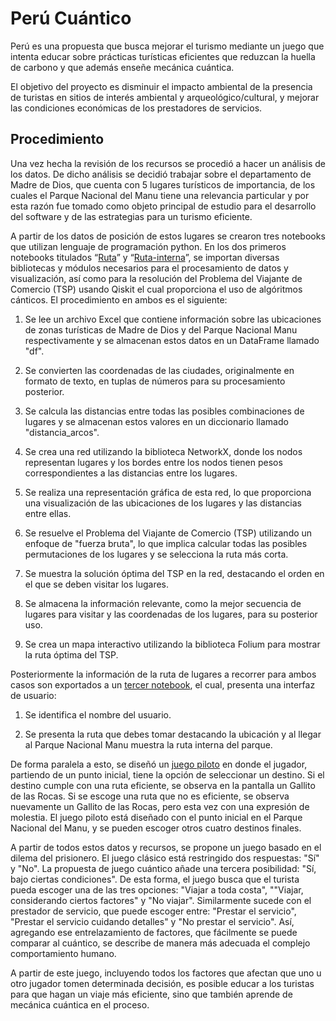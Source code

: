 # Perú Cuántico
Perú es una propuesta que busca mejorar el turismo mediante un juego que intenta educar sobre prácticas turísticas eficientes que reduzcan la huella de carbono y que además enseñe mecánica cuántica.

El objetivo del proyecto es disminuir el impacto ambiental de la presencia de turistas en sitios de interés ambiental y arqueológico/cultural, y mejorar las condiciones económicas de los prestadores de servicios.

## Procedimiento
Una vez hecha la revisión de los recursos se procedió a hacer un análisis de los datos. De dicho análisis se decidió trabajar sobre el departamento de Madre de Dios, que cuenta con 5 lugares turísticos de importancia, de los cuales el Parque Nacional del Manu tiene una relevancia particular y por esta razón fue tomado como objeto principal de estudio para el desarrollo del software y de las estrategias para un turismo eficiente.

A partir de los datos de posición de estos lugares se crearon tres notebooks que utilizan lenguaje de programación python.
En los dos primeros notebooks titulados “[Ruta](Rutas/Ruta.ipynb)” y “[Ruta-interna](Rutas/Ruta-interna.ipynb)”, se importan diversas bibliotecas y módulos necesarios para el procesamiento de datos y visualización, así como para la resolución del Problema del Viajante de Comercio (TSP) usando Qiskit el cual proporciona el uso de algóritmos cánticos. El procedimiento en ambos es el siguiente:

1. Se lee un archivo Excel que contiene información sobre las ubicaciones de zonas turísticas de Madre de Dios y del Parque Nacional Manu respectivamente  y se almacenan estos datos en un DataFrame llamado "df".

2. Se convierten las coordenadas de las ciudades, originalmente en formato de texto, en tuplas de números para su procesamiento posterior.
   
3. Se calcula las distancias entre todas las posibles combinaciones de lugares y se almacenan estos valores en un diccionario llamado "distancia_arcos".
   
4. Se crea una red utilizando la biblioteca NetworkX, donde los nodos representan lugares y los bordes entre los nodos tienen pesos correspondientes a las distancias entre los lugares.
   
5. Se realiza una representación gráfica de esta red, lo que proporciona una visualización de las ubicaciones de los lugares y las distancias entre ellas.

6. Se resuelve el Problema del Viajante de Comercio (TSP) utilizando un enfoque de "fuerza bruta", lo que implica calcular todas las posibles permutaciones de los lugares y se selecciona la ruta más corta.

7. Se muestra la solución óptima del TSP en la red, destacando el orden en el que se deben visitar los lugares. 

8. Se almacena la información relevante, como la mejor secuencia de lugares para visitar y las coordenadas de los lugares, para su posterior uso. 

9. Se crea un mapa interactivo utilizando la biblioteca Folium para mostrar la ruta óptima del TSP.

Posteriormente la información de la ruta de lugares a recorrer para ambos casos son exportados a un [tercer notebook](Rutas/Esqueleto.ipynb), el cual, presenta una interfaz de usuario:

1. Se identifica el nombre del usuario.

2. Se presenta la ruta que debes tomar destacando la ubicación y al llegar al Parque Nacional Manu muestra la ruta interna del parque.

De forma paralela a esto, se diseñó un [juego piloto](https://github.com/intent-andy/PeruCuantico/tree/main/Test%20for%20CO-Afina%202023) en donde el jugador, partiendo de un punto inicial, tiene la opción de seleccionar un destino. Si el destino cumple con una ruta eficiente, se observa en la pantalla un Gallito de las Rocas. Si se escoge una ruta que no es eficiente, se observa nuevamente un Gallito de las Rocas, pero esta vez con una expresión de molestia. El juego piloto está diseñado con el punto inicial en el Parque Nacional del Manu, y se pueden escoger otros cuatro destinos finales.

A partir de todos estos datos y recursos, se propone un juego basado en el dilema del prisionero. El juego clásico está restringido dos respuestas: "Sí" y "No". La propuesta de juego cuántico añade una tercera posibilidad: "Sí, bajo ciertas condiciones". De esta forma, el juego busca que el turista pueda escoger una de las tres opciones: "Viajar a toda costa", ""Viajar, considerando ciertos factores" y "No viajar". Similarmente sucede con el prestador de servicio, que puede escoger entre: "Prestar el servicio", "Prestar el servicio cuidando detalles" y "No prestar el servicio". Así, agregando ese entrelazamiento de factores, que fácilmente se puede comparar al cuántico, se describe de manera más adecuada el complejo comportamiento humano.

A partir de este juego, incluyendo todos los factores que afectan que uno u otro jugador tomen determinada decisión, es posible educar a los turistas para que hagan un viaje más eficiente, sino que también aprende de mecánica cuántica en el proceso.
